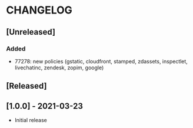 # CHANGELOG

## [Unreleased]
### Added
- 77278: new policies (gstatic, cloudfront, stamped, zdassets, inspectlet, livechatinc, zendesk, zopim, google)
## [Released]

## [1.0.0] - 2021-03-23
- Initial release
